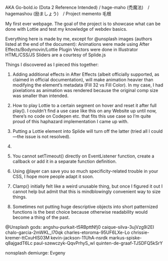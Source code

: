 AKA Go-bold.io (Dota 2 Reference Intended) / hage-maho (禿魔法)　/ hagemashou (励ましょう)　/ Project memento 毛根


My first ever webpage. The goal of the project is to showcase what can be done with Lottie and test my knowledge of webdev basics. 

Everything here is made by me, except for @unsplash images (authors listed at the end of the document):
Animations were made using After Effects/Bodymovin/Lottie Plugin
Vectors were done in Illustrator
HTML/CSS/JS
Sliders are a courtesy of Splide.js

Things I discovered as I pieced this together: 

1. Adding additional effects in After Effects (albeit officially supported, as claimed in official documentation), will make animation heavier than modifying the element’s metadata (Fill 32 vs Fill Color). In my case, I had pixelations as animation was rendered because the original comp size was smaller than intended. 

2. How to play Lottie to a certain segment on hover and reset it after full play(). I couldn’t find a use case like this on any Website up until now, there’s no code on Codepen etc. that fits this use case so I’m quite proud of this haphazard implementation I came up with. 

3. Putting a Lottie element into Splide will turn off the latter (tried all I could—the issue is not resolved).

4. <dialog> element [1] [2] by default can be removed by pressing Esc, which in this case ruined user journey I originally came up with, so I had to drop a fallback for that. 

5. You cannot setTimeout() directly on EventListener function, create a callback or add it in a separate function definition.

6. Using @layer can save you so much specificity-related trouble in your CSS, I hope more people adapt it soon.

7. Clamp() initially felt like a weird unusable thing, but once I figured it out I cannot help but admit that this is mindblowingly convenient way to size things. 

8. Sometimes not putting huge descriptive objects into short patternized functions is the best choice because otherwise readability would become a thing of the past. 

@Unsplash gods: 
angshu-purkait-t5RBpttNfj0
caique-silva-3ujVzg9i2EI
chalo-garcia-2mWKL_I70qk
charles-etoroma-95UF6LXe-Lo
chrissie-kremer-ttCxuHlS03M
kevin-jackson-11UhA-nsrdk
markus-spiske-q8ajgadT6Lc
paul-szewczyk-QqvPrhyS_wI
quinten-de-graaf-TJSDFQ5kSrY

nonsplash demiurge:
Evgeny 
